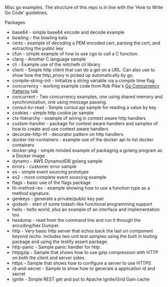 Misc go examples. The structure of this repo is in line with the 
'How to Write Go Code' guidelines.

Packages

* base64 - simple base64 encode and decode example
* bowling - the bowling kata
* certs - example of decoding a PEM encoded cert, parsing the cert, and extracting the public key
* cfun - simple example of how to use cgo to call a C function.
* clang - Another C language sample
* cli - Example use of the mitchelh cli library
* client - Simple http client that can do a get on a URL. Can also use to show how the http_proxy is picked
up automatically by go.
* compile-string-init - Initialize a string variable via a compile time flag
* concurrency - working example code from Rob Pike's [Go Concurrency Patterns](https://talks.golang.org/2012/concurrency.slide#1) talk
* concurrent - Two concurrency examples, one using shared memory and synchronization, one using message passing.
* consul-kv-read - Simple consul api sample for reading a value by key
* cookies - simple http cookie jar sample
* ctx-hierarchy - example of wiring in context aware http handlers
* custom-handler - package for context aware handlers and samples of how to create and use context aware handlers
* decorate-http-hf - decorator pattern on http handlers
* docker-list-containers - example use of the docker api to list docker containers
* docker-pkg - simple minded example of packaging a golang program as a Docker image
* dynamo - AWS DynamodDB golang sample
* errors - customer error sample
* es - simple event sourcing prototype
* es2 - more complete event sourcing example
* flags - basic use of the flags package
* fn-method-rev - example showing how to use a function type as a method signature.
* genkeys - generate a private/public key pair
* godash - start of some lodash-like functional programming support
* hello - hello world, plus an example of an interface and implementation too.
* hexdump - read from the command line and run it through the encoding/hex Dumper.
* http - Very basic http server that echos back the last uri component beyond /echo. Includes two unit test
samples using the built in testing package and using the testify assert package.
* http-panic - Sample panic handler for http
* httpgzip - Sample that shows how to use gzip compression with HTTP on both the client and server sides.
* https - Sample that shows how to configure a server to use HTTPS
* id-and-secret - Sample to show how to generate a application id and secret
* ignite - Simple REST get and put to Apache Ignite/Grid Gain cache




